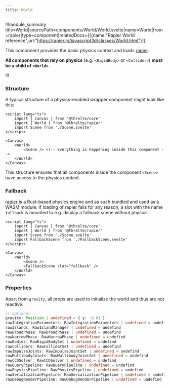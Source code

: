 ```yaml
---
title: World
---
```


<script lang="ts">
import Wrapper from '$examples/rapier/world/Wrapper.svelte'
</script>

!!!module_summary title=World|sourcePath=components/World/World.svelte|name=World|from=rapier|type=component|relatedDocs={[{name:"Rapier World reference",url:"https://rapier.rs/javascript3d/classes/World.html"}]}

This component provides the basic physics context and loads [rapier](https://rapier.rs/).

**All components that rely on physics** (e.g. `<RigidBody>` or `<Collider>`) **must be a child of `<World>`**.

<ExampleWrapper playgroundHref="/rapier/world">
  <Wrapper />
</ExampleWrapper>

!!!

### Structure

A typical structure of a physics-enabled wrapper component might look like this:

```svelte title="Wrapper.svelte"
<script lang="ts">
	import { Canvas } from '@threlte/core'
	import { World } from '@threlte/rapier'
	import Scene from './Scene.svelte'
</script>

<Canvas>
	<World>
		<Scene /> <!-- Everything is happening inside this component -->
	</World>
</Canvas>
```

This structure ensures that all components inside the component `<Scene>` have access to the physics context.

### Fallback

[rapier](https://rapier.rs/) is a Rust-based physics engine and as such bundled and used as a WASM module. If loading of rapier fails for any reason, a slot with the name `fallback` is mounted to e.g. display a fallback scene without physics.

```svelte title="Wrapper.svelte"
<script lang="ts">
	import { Canvas } from '@threlte/core'
	import { World } from '@threlte/rapier'
	import Scene from './Scene.svelte'
	import FallbackScene from './FallbackScene.svelte'
</script>

<Canvas>
	<World>
		<Scene />
		<FallbackScene slot="fallback" />
	</World>
</Canvas>
```

### Properties

Apart from `gravity`, all props are used to initialize the world and thus are not reactive.

```ts
// optional
gravity: Position | undefined = { y: -9.81 }
rawIntegrationParameters: RawIntegrationParameters | undefined = undefind
rawIslands: RawIslandManager | undefined = undefind
rawBroadPhase: RawBroadPhase | undefined = undefind
rawNarrowPhase: RawNarrowPhase | undefined = undefind
rawBodies: RawRigidBodySet | undefined = undefind
rawColliders: RawColliderSet | undefined = undefind
rawImpulseJoints: RawImpulseJointSet | undefined = undefind
rawMultibodyJoints: RawMultibodyJointSet | undefined = undefind
rawCCDSolver: RawCCDSolver | undefined = undefind
rawQueryPipeline: RawQueryPipeline | undefined = undefind
rawPhysicsPipeline: RawPhysicsPipeline | undefined = undefind
rawSerializationPipeline: RawSerializationPipeline | undefined = undefind
rawDebugRenderPipeline: RawDebugRenderPipeline | undefined = undefind
```
